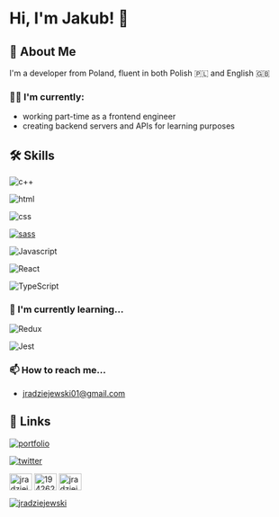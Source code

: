 
# Hi, I'm Jakub! 👋


## 🚀 About Me
I'm a developer from Poland, fluent in both Polish 🇵🇱 and English 🇬🇧

### 👩‍💻 I'm currently:
* working part-time as a frontend engineer
* creating backend servers and APIs for learning purposes

## 🛠 Skills

![c++](https://img.shields.io/badge/c%2B%2B-purple?style=for-the-badge&logo=cplusplus&logoColor=white)


![html](https://img.shields.io/badge/html-orange?style=for-the-badge&logo=html5&logoColor=white)

![css](https://img.shields.io/badge/css-blue?style=for-the-badge&logo=css3&logoColor=white)

[![sass](https://img.shields.io/badge/sass-pink?style=for-the-badge&logo=sass&logoColor=black)](https://linkedin.com/in/jradziejewski/)

![Javascript](https://img.shields.io/badge/Javascript-F0DB4F?style=for-the-badge&logo=javascript&logoColor=black)

![React](https://img.shields.io/badge/React-lightblue?style=for-the-badge&logo=React&logoColor=black)

![TypeScript](https://img.shields.io/badge/TypeScript-blue?style=for-the-badge&logo=typescript&logoColor=ffffff) 

### 🧠 I'm currently learning... 

![Redux](https://img.shields.io/badge/Redux-white?style=for-the-badge&logo=Redux&logoColor=purple)

![Jest](https://img.shields.io/badge/Jest-907f7f?style=for-the-badge&logo=jest&logoColor=white)

### 📫 How to reach me... 

* jradziejewski01@gmail.com

## 🔗 Links
[![portfolio](https://img.shields.io/badge/my_portfolio-000?style=for-the-badge&logo=ko-fi&logoColor=white)](https://jradziejewski.netlify.app/)

[![twitter](https://img.shields.io/badge/twitter-1DA1F2?style=for-the-badge&logo=twitter&logoColor=white)](https://twitter.com/jradziejewski1)

<p align="left">
<a href="https://linkedin.com/in/jradziejewski" target="blank"><img align="center" src="https://raw.githubusercontent.com/rahuldkjain/github-profile-readme-generator/master/src/images/icons/Social/linked-in-alt.svg" alt="jradziejewski" height="30" width="40" /></a>
<a href="https://stackoverflow.com/users/19426269" target="blank"><img align="center" src="https://raw.githubusercontent.com/rahuldkjain/github-profile-readme-generator/master/src/images/icons/Social/stack-overflow.svg" alt="19426269" height="30" width="40" /></a>
<a href="https://www.leetcode.com/jradziejewski" target="blank"><img align="center" src="https://raw.githubusercontent.com/rahuldkjain/github-profile-readme-generator/master/src/images/icons/Social/leet-code.svg" alt="jradziejewski" height="30" width="40" /></a>
</p>
<a href="https://www.codewars.com/users/jradziejewski/" target="blank"><img align="center" src="https://www.codewars.com/users/jradziejewski/badges/large" alt="jradziejewski"/></a>
</p>

